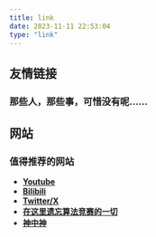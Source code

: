 ```yaml
---
title: link
date: 2023-11-11 22:53:04
type: "link"
---
```


## 友情链接
### 那些人，那些事，可惜没有呢……

## 网站
### 值得推荐的网站

  - **[Youtube](https://www.youtube.com/)**
  - **[Bilibili](https://www.bilibili.com/)**
  - **[Twitter/X](https://twitter.com/)**
  - **[在这里遗忘算法竞赛的一切](https://www.luogu.com.cn//)**
  - **[神中神](https://www.mihoyo.com/)**
